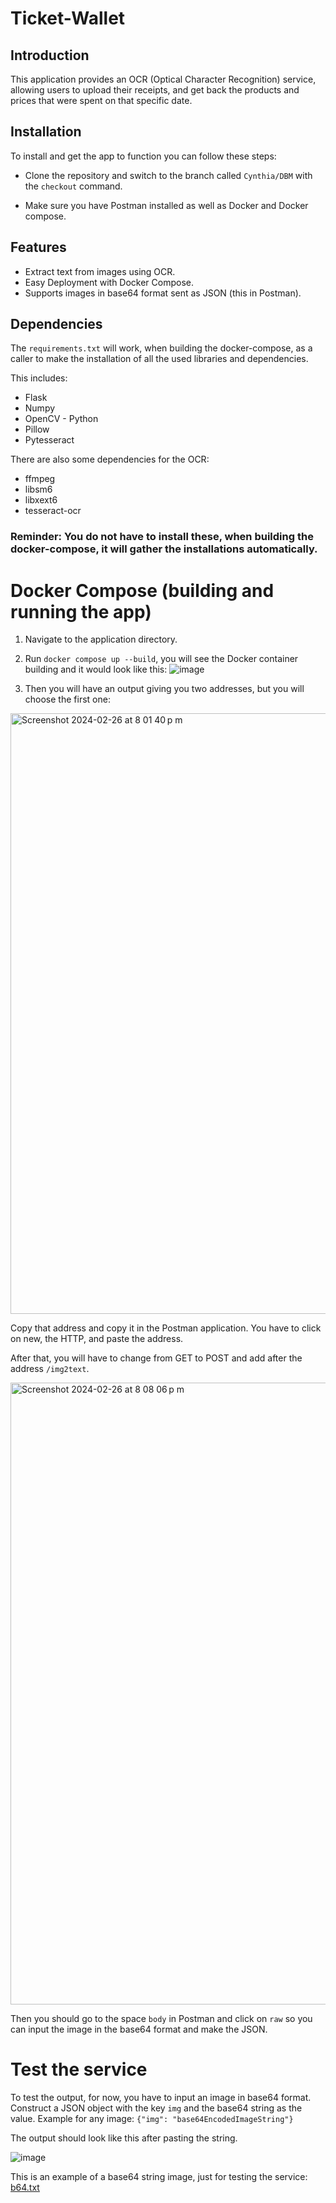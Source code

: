 # Ticket-Wallet

## Introduction 
This application provides an OCR (Optical Character Recognition) service, allowing users to upload their receipts, and get back the products and prices that were spent on that specific date. 

## Installation
To install and get the app to function you can follow these steps:
- Clone the repository and switch to the branch called `Cynthia/DBM` with the `checkout` command.

- Make sure you have Postman installed as well as Docker and Docker compose.

## Features
- Extract text from images using OCR.
- Easy Deployment with Docker Compose.
- Supports images in base64 format sent as JSON (this in Postman).

## Dependencies
The `requirements.txt` will work, when building the docker-compose, as a caller to make the installation of all the used libraries and dependencies.

This includes:
- Flask
- Numpy
- OpenCV - Python
- Pillow
- Pytesseract

There are also some dependencies for the OCR:
- ffmpeg
- libsm6
- libxext6
- tesseract-ocr

### Reminder: You do not have to install these, when building the docker-compose, it will gather the installations automatically. 

# Docker Compose (building and running the app)
1. Navigate to the application directory.
2. Run `docker compose up --build`, you will see the Docker container building and it would look like this:
![image](https://github.com/JairMDE/ticket-wallet/assets/73959705/cd534c92-06ee-4956-b9ea-a60410cae21b)

3. Then you will have an output giving you two addresses, but you will choose the first one:


<img width="961" alt="Screenshot 2024-02-26 at 8 01 40 p m" src="https://github.com/JairMDE/ticket-wallet/assets/73959705/27310cd8-2716-4cda-9899-247b987e2389">



Copy that address and copy it in the Postman application. You have to click on new, the HTTP, and paste the address.


After that, you will have to change from GET to POST and add after the address `/img2text`. 


<img width="995" alt="Screenshot 2024-02-26 at 8 08 06 p m" src="https://github.com/JairMDE/ticket-wallet/assets/73959705/c7206fef-17f8-4066-b9c4-77946319da2b">




Then you should go to the space `body` in Postman and click on `raw` so you can input the image in the base64 format and make the JSON.

# Test the service 

To test the output, for now, you have to input an image in base64 format. 
Construct a JSON object with the key `img` and the base64 string as the value. 
Example for any image:
`{"img": "base64EncodedImageString"}`

The output should look like this after pasting the string.


![image](https://github.com/JairMDE/ticket-wallet/assets/73959705/a1522e38-f3ce-4eda-803d-1aed13187016)


This is an example of a base64 string image, just for testing the service:
[b64.txt](https://github.com/JairMDE/ticket-wallet/files/14413444/b64.txt)
